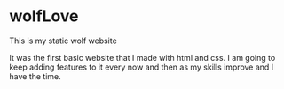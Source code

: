 # wolfLove
This is my static wolf website

It was the first basic website that I made with html and css. I am going to keep adding features to it 
every now and then as my skills improve and I have the time.
